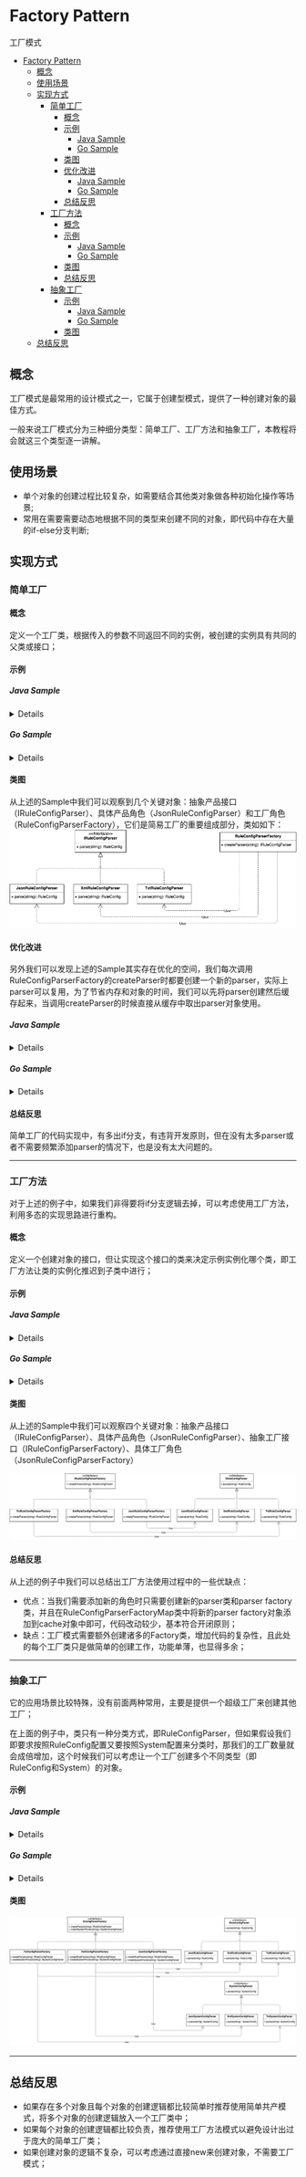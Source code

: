 # Factory Pattern
工厂模式
- [Factory Pattern](#factory-pattern)
  - [概念](#概念)
  - [使用场景](#使用场景)
  - [实现方式](#实现方式)
    - [简单工厂](#简单工厂)
      - [概念](#概念-1)
      - [示例](#示例)
        - [Java Sample](#java-sample)
        - [Go Sample](#go-sample)
      - [类图](#类图)
      - [优化改进](#优化改进)
        - [Java Sample](#java-sample-1)
        - [Go Sample](#go-sample-1)
      - [总结反思](#总结反思)
    - [工厂方法](#工厂方法)
      - [概念](#概念-2)
      - [示例](#示例-1)
        - [Java Sample](#java-sample-2)
        - [Go Sample](#go-sample-2)
      - [类图](#类图-1)
      - [总结反思](#总结反思-1)
    - [抽象工厂](#抽象工厂)
      - [示例](#示例-2)
        - [Java Sample](#java-sample-3)
        - [Go Sample](#go-sample-3)
      - [类图](#类图-2)
  - [总结反思](#总结反思-2)

## 概念
工厂模式是最常用的设计模式之一，它属于创建型模式，提供了一种创建对象的最佳方式。

一般来说工厂模式分为三种细分类型：简单工厂、工厂方法和抽象工厂，本教程将会就这三个类型逐一讲解。

## 使用场景
+ 单个对象的创建过程比较复杂，如需要结合其他类对象做各种初始化操作等场景;
+ 常用在需要需要动态地根据不同的类型来创建不同的对象，即代码中存在大量的if-else分支判断;

## 实现方式

### 简单工厂

#### 概念
定义一个工厂类，根据传入的参数不同返回不同的实例，被创建的实例具有共同的父类或接口；

#### 示例

##### Java Sample

<details>

```java
public class RuleConfigSource {
  public RuleConfig load(String path, String fileExtension) {
    IRuleConfigParser parser = RuleConfigParserFactory.createParser(fileExtension);
    if (parser == null) {
      throw new InvalidRuleConfigException("Rule Config file format is not supported:", fileExtension)
     }
    String configText = "";
    RuleConfig ruleConfig = parser.parse(configText);
    return ruleConfig;
  }
}

public class RuleConfigParserFactory {
  public class IRuleConfigParser createParser(String configFormat){
    IRuleConfigParser parser = null;
    if ("json".equalsIgnoreCase(configFormat)) {
      parser = new JsonRuleConfigParser();
    } else if ("xml".equalsIgnoreCase(configFormat)) {
      parser = new XmlRuleConfigParser();
    } else if ("txt".equalsIgnoreCase(configFormat)) {
      parser = new TxtRuleConfigParser();
    }
     return parser;
  }
}
```
</details>

##### Go Sample

<details>

```golang
// 共同的接口
type IRuleConfigParser interface {
  parse(string) RuleConfig
}

// 自定义结构体
type RuleConfig struct{}

// 具体产品角色
type JsonRuleConfigParser struct{}

func (JsonRuleConfigParser) parse(string) RuleConfig { return RuleConfig{} }

type XmlRuleConfigParser struct{}

func (XmlRuleConfigParser) parse(string) RuleConfig { return RuleConfig{} }

type TxtRuleConfigParser struct{}

func (TxtRuleConfigParser) parse(string) RuleConfig { return RuleConfig{} }

// 工厂角色
type RuleConfigParserFactory struct{}

func (RuleConfigParserFactory) createParser(configFormat string) IRuleConfigParser {
  var parser IRuleConfigParser
  if "json" == strings.ToLower(configFormat) {
    parser = new(JsonRuleConfigParser)
  } else if "xml" == strings.ToLower(configFormat) {
    parser = new(XmlRuleConfigParser)
  } else if "txt" == strings.ToLower(configFormat) {
    parser = new(TxtRuleConfigParser)
  }
  return parser
}

func NewRuleConfigParserFactory() RuleConfigParserFactory {
  return RuleConfigParserFactory{}
}

// 使用方
type RuleConfigSource struct{}

func (RuleConfigSource) load(path, fileExtension string) RuleConfig {
  var ruleConfig RuleConfig
  parser := NewRuleConfigParserFactory().createParser(fileExtension)
  if parser == nil {
    return ruleConfig
  }
  configText := ""
  ruleConfig = parser.parse(configText)
  return ruleConfig
}
```

</details>

#### 类图

从上述的Sample中我们可以观察到几个关键对象：抽象产品接口（IRuleConfigParser）、具体产品角色（JsonRuleConfigParser）和工厂角色（RuleConfigParserFactory），它们是简易工厂的重要组成部分，类如如下：
![](factory_1.jpg)

#### 优化改进

另外我们可以发现上述的Sample其实存在优化的空间，我们每次调用RuleConfigParserFactory的createParser时都要创建一个新的parser，实际上parser可以复用，为了节省内存和对象的时间，我们可以先将parser创建然后缓存起来，当调用createParser的时候直接从缓存中取出parser对象使用。

##### Java Sample

<details>

```java
public class RuleConfigParserFactory {
  private static final Map<String, RuleConfigParser> cacheParser = new HashMap<>()
  static {
    cacheParser.put("json", new JsonRuleConfigParser());
    cacheParser.put("xml", new XmlRuleConfigParser());
    cacheParser.put("txt", new TxtRuleConfigParser());
  }
  
  public class IRuleConfigParser createParser(String configFormat){
    if (configFormat == null || configFormat.isEmpty()) {
         return null;
    }
    IRuleConfigParser parser = cacheParser.get(configFormat.toLowerCase());
    return parser;
  }
}
```

</details>

##### Go Sample

<details>

```golang
type RuleConfigParserFactory struct {
  cacheParser map[string]IRuleConfigParser
}

func (factory RuleConfigParserFactory) createParser(configFormat string) IRuleConfigParser {
  if configFormat == "" {
    return nil
  }
  return factory.cacheParser[configFormat]
}

func NewRuleConfigParserFactory() *RuleConfigParserFactory {
  factory := new(RuleConfigParserFactory)
  factory.cacheParser["json"] = new(JsonRuleConfigParser)
  factory.cacheParser["xml"] = new(XmlRuleConfigParser)
  factory.cacheParser["txt"] = new(TxtRuleConfigParser)

  return factory
}
```
</details>

#### 总结反思
简单工厂的代码实现中，有多出if分支，有违背开发原则，但在没有太多parser或者不需要频繁添加parser的情况下，也是没有太大问题的。

----

### 工厂方法

对于上述的例子中，如果我们非得要将if分支逻辑去掉，可以考虑使用工厂方法，利用多态的实现思路进行重构。

#### 概念
定义一个创建对象的接口，但让实现这个接口的类来决定示例实例化哪个类，即工厂方法让类的实例化推迟到子类中进行；

#### 示例

##### Java Sample

<details>

```java
public interface IRuleConfigParserFactory {
  IRuleConfigParser createParser();
}

public class JsonRuleConfigParserFactory implements IRuleConfigParserFactory {
  @Override
  public IRuleConfigParser createParser() {
    return new JsonRuleConfigParser();
  }
}

public class XmlRuleConfigParserFactory implements IRuleConfigParserFactory {
  @Override
  public IRuleConfigParser createParser() {
    return new XmlRuleConfigParser();
  }
}

public class TxtRuleConfigParserFactory implements IRuleConfigParserFactory {
  @Override
  public IRuleConfigParser createParser() {
    return new TxtRuleConfigParser();
  }
}

public class RuleConfigParserFactoryMap {
  private static final Map<String, IRuleConfigParserFactory> cacheParserFactory = new HashMap<>()
  static {
    cacheParserFactory.put("json", new JsonRuleConfigParserFactory());
    cacheParserFactory.put("xml", new XmlRuleConfigParserFactory());
    cacheParserFactory.put("txt", new TxtRuleConfigParserFactory());
  }
  
  public class IRuleConfigParserFactory getParserFactory(String type){
    if (type == null || type.isEmpty()) {
         return null;
    }
    IRuleConfigParserFactory parserFactory = cacheParserFactory.get(configFormat.toLowerCase());
    return parserFactory;
  }
}

public class RuleConfigSource {
  public RuleConfig load(String path, String fileExtension) {
    IRuleConfigParserFactory parserFactory = RuleConfigParserFactoryMap.getParserFactory(fileExtension);
    if (parserFactory == null) {
      throw new InvalidRuleConfigException("Rule Config file format is not supported:", fileExtension)
    }
    IRuleConfigParser parser = parserFactory.createParser();
    String configText = "";
    RuleConfig ruleConfig = parser.parse(configText);
    return ruleConfig;
  }
}
```
</details>

##### Go Sample

<details>

```golang
// 自定义结构体
type RuleConfig struct{}

// 抽象产品接口
type IRuleConfigParser interface {
  parse(string) RuleConfig
}

// 抽象工厂接口
type IRuleConfigParserFactory interface {
  createParser() IRuleConfigParser
}

// 具体产品角色
type JsonRuleConfigParser struct{}

func (JsonRuleConfigParser) parse(string) RuleConfig { return RuleConfig{} }

// 具体工厂角色
type JsonRuleConfigParserFactory struct{}

func (JsonRuleConfigParserFactory) createParser() IRuleConfigParser {
  return new(JsonRuleConfigParser)
}

type XmlRuleConfigParser struct{}

func (XmlRuleConfigParser) parse(string) RuleConfig { return RuleConfig{} }

type XmlRuleConfigParserFactory struct{}

func (XmlRuleConfigParserFactory) createParser() IRuleConfigParser {
  return new(XmlRuleConfigParser)
}

type TxtRuleConfigParser struct{}

func (TxtRuleConfigParser) parse(string) RuleConfig { return RuleConfig{} }

type TxtRuleConfigParserFactory struct{}

func (TxtRuleConfigParserFactory) createParser() IRuleConfigParser {
  return new(TxtRuleConfigParser)
}

type RuleConfigParserFactory struct {
  cacheParserFactory map[string]IRuleConfigParserFactory
}

func NewRuleConfigParserFactory() *RuleConfigParserFactory {
  factory := new(RuleConfigParserFactory)
  factory.cacheParserFactory["json"] = new(JsonRuleConfigParserFactory)
  factory.cacheParserFactory["xml"] = new(XmlRuleConfigParserFactory)
  factory.cacheParserFactory["txt"] = new(TxtRuleConfigParserFactory)

  return factory
}

type RuleConfigSource struct{}

func (RuleConfigSource) load(path, fileExtension string) RuleConfig {
  var ruleConfig RuleConfig
  parserFactory := NewRuleConfigParserFactory().cacheParserFactory[fileExtension]
  if parserFactory == nil {
    return ruleConfig
  }
  parser := parserFactory.createParser()

  configText := ""
  ruleConfig = parser.parse(configText)
  return ruleConfig
}
```

</details>

#### 类图
从上述的Sample中我们可以观察四个关键对象：抽象产品接口（IRuleConfigParser）、具体产品角色（JsonRuleConfigParser）、抽象工厂接口（IRuleConfigParserFactory）、具体工厂角色（JsonRuleConfigParserFactory）

![](factory_2.jpg)

#### 总结反思

从上述的例子中我们可以总结出工厂方法使用过程中的一些优缺点：
+ 优点：当我们需要添加新的角色时只需要创建新的parser类和parser factory类，并且在RuleConfigParserFactoryMap类中将新的parser factory对象添加到cache对象中即可，代码改动较少，基本符合开闭原则；
+ 缺点：工厂模式需要额外创建诸多的Factory类，增加代码的复杂性，且此处的每个工厂类只是做简单的创建工作，功能单薄，也显得多余；

----

### 抽象工厂
它的应用场景比较特殊，没有前面两种常用，主要是提供一个超级工厂来创建其他工厂；

在上面的例子中，类只有一种分类方式，即RuleConfigParser，但如果假设我们即要求按照RuleConfig配置又要按照System配置来分类时，那我们的工厂数量就会成倍增加，这个时候我们可以考虑让一个工厂创建多个不同类型（即RuleConfig和System）的对象。

#### 示例

##### Java Sample

<details>

```java
public interface IConfigParserFactory {
  IRuleConfigParser createRuleParser();
  ISystemConfigParser createSystemParser();
}

public class JsonConfigParserFactory implements IConfigParserFactory {
  @Override
  public IRuleConfigParser createRuleParser() {
    return new JsonRuleConfigParser();
  }
  public ISystemConfigParser createSystemParser() {
    return new JsonSystemConfigParser();
  }
}

public class XmlConfigParserFactory implements IConfigParserFactory {
  @Override
  public IRuleConfigParser createRuleParser() {
    return new XmlRuleConfigParser();
  }
  public ISystemConfigParser createSystemParser() {
    return new XmlSystemConfigParser();
  }
}

public class TxtConfigParserFactory implements IConfigParserFactory {
  @Override
  public IRuleConfigParser createRuleParser() {
    return new TxtRuleConfigParser();
  }
  public ISystemConfigParser createSystemParser() {
    return new TxtSystemConfigParser();
  }
}

public class ConfigParserFactoryMap {
  private static final Map<String, IConfigParserFactory> cacheParserFactory = new HashMap<>()
  static {
    cacheParserFactory.put("json", new JsonConfigParserFactory());
    cacheParserFactory.put("xml", new XmlConfigParserFactory());
    cacheParserFactory.put("txt", new TxtConfigParserFactory());
  }
  
  public class IConfigParserFactory getConfigParserFactory(String type){
    if (type == null || type.isEmpty()) {
      return null;
    }
    IRuleConfigParserFactory parserFactory = cacheParserFactory.get(configFormat.toLowerCase());
    return parserFactory;
  }
}

public class RuleConfigSource {
  public RuleConfig load(String path, String fileExtension) {
    IConfigParserFactory parserFactory = RuleConfigParserFactoryMap.getParserFactory(fileExtension);
    if (parserFactory == null) {
      throw new InvalidRuleConfigException("Rule Config file format is not supported:", fileExtension)
    }
    IRuleConfigParser parser = parserFactory.createRuleParser();
    String configText = "";
    RuleConfig ruleConfig = parser.parse(configText);
    return ruleConfig;
  }
}
```

</details>

##### Go Sample

<details>

```golang
// 自定义结构体
type RuleConfig struct{}

type SystemConfig struct{}

// 抽象工厂接口
type IConfigParserFactory interface {
  createRuleParser() IRuleConfigParser
  createSystemParser() ISystemConfigParser
}

// 抽象产品接口
type IRuleConfigParser interface {
  parse(string) RuleConfig
}

type ISystemConfigParser interface {
  parse(string) SystemConfig
}

// 具体工厂角色
type JsonConfigParserFactory struct{}

func (JsonConfigParserFactory) createRuleParser() IRuleConfigParser {
  return new(JsonRuleConfigParser)
}

func (JsonConfigParserFactory) createSystemParser() ISystemConfigParser {
  return new(JsonSystemConfigParser)
}

// 具体产品角色
type JsonRuleConfigParser struct{}

func (JsonRuleConfigParser) parse(string) RuleConfig { return RuleConfig{} }

type JsonSystemConfigParser struct{}

func (JsonSystemConfigParser) parse(string) SystemConfig { return SystemConfig{} }

type XmlConfigParserFactory struct{}

func (XmlConfigParserFactory) createRuleParser() IRuleConfigParser {
  return new(XmlRuleConfigParser)
}

func (XmlConfigParserFactory) createSystemParser() ISystemConfigParser {
  return new(XmlSystemConfigParser)
}

type XmlRuleConfigParser struct{}

func (XmlRuleConfigParser) parse(string) RuleConfig { return RuleConfig{} }

type XmlSystemConfigParser struct{}

func (XmlSystemConfigParser) parse(string) SystemConfig { return SystemConfig{} }

type TxtConfigParserFactory struct{}

func (TxtConfigParserFactory) createRuleParser() IRuleConfigParser {
  return new(TxtRuleConfigParser)
}

func (TxtConfigParserFactory) createSystemParser() ISystemConfigParser {
  return new(TxtSystemConfigParser)
}

// 具体产品角色
type TxtRuleConfigParser struct{}

func (TxtRuleConfigParser) parse(string) RuleConfig { return RuleConfig{} }

type TxtSystemConfigParser struct{}

func (TxtSystemConfigParser) parse(string) SystemConfig { return SystemConfig{} }

type RuleConfigParserFactory struct {
  cacheParserFactory map[string]IConfigParserFactory
}

func NewRuleConfigParserFactory() *RuleConfigParserFactory {
  factory := new(RuleConfigParserFactory)
  factory.cacheParserFactory["json"] = new(JsonConfigParserFactory)
  factory.cacheParserFactory["xml"] = new(XmlConfigParserFactory)
  factory.cacheParserFactory["txt"] = new(TxtConfigParserFactory)

  return factory
}

type RuleConfigSource struct{}

func (RuleConfigSource) load(path, fileExtension string) RuleConfig {
  parserFactory := NewRuleConfigParserFactory().cacheParserFactory[fileExtension]

  var ruleConfig RuleConfig
  if parserFactory == nil {
    return ruleConfig
  }
  parser := parserFactory.createRuleParser()

  configText := ""
  ruleConfig = parser.parse(configText)
  return ruleConfig
}
```

</details>

#### 类图
![](factory_3.jpg)

----

## 总结反思

+ 如果存在多个对象且每个对象的创建逻辑都比较简单时推荐使用简单共产模式，将多个对象的创建逻辑放入一个工厂类中；
+ 如果每个对象的创建逻辑都比较负责，推荐使用工厂方法模式以避免设计出过于庞大的简单工厂类；
+ 如果创建对象的逻辑不复杂，可以考虑通过直接new来创建对象，不需要工厂模式；
